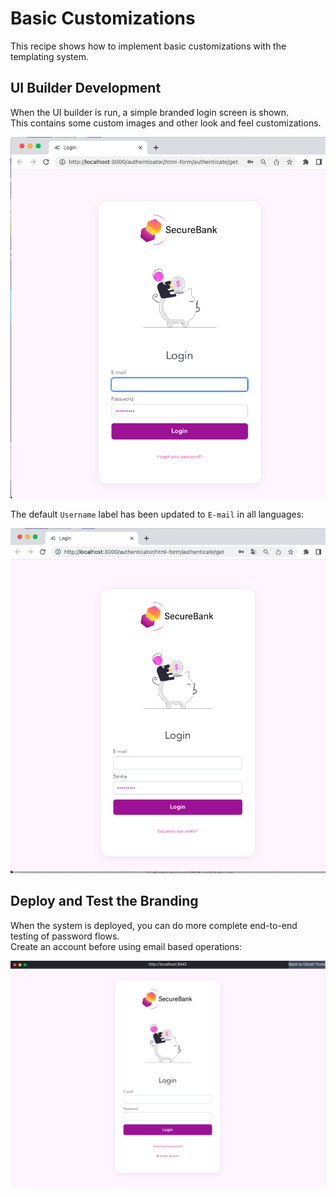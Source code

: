 # Basic Customizations

This recipe shows how to implement basic customizations with the templating system.

## UI Builder Development

When the UI builder is run, a simple branded login screen is shown.\
This contains some custom images and other look and feel customizations.

![UI Builder Login](../../images/basics/ui-builder-login.png)

The default `Username` label has been updated to `E-mail` in all languages:

![UI Builder Login Portuguese](../../images/basics/ui-builder-login-pt.png)

## Deploy and Test the Branding

When the system is deployed, you can do more complete end-to-end testing of password flows.\
Create an account before using email based operations:

![OAuth Tools Login](../../images/basics/oauth-tools-login.png)
